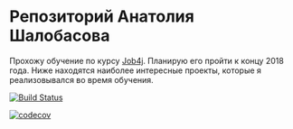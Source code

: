 # Репозиторий Анатолия Шалобасова	
 	 
Прохожу обучение по курсу [Job4j](http://job4j.ru/). Планирую его пройти к концу 2018 года. 
Ниже находятся наиболее интересные проекты, которые я реализовывался во время обучения.

[![Build Status](https://travis-ci.org/MrBlackBear/job4j.svg?branch=master)](https://travis-ci.org/MrBlackBear/job4j)

[![codecov](https://codecov.io/gh/MrBlackBear/job4j/branch/master/graph/badge.svg)](https://codecov.io/gh/MrBlackBear/job4j)